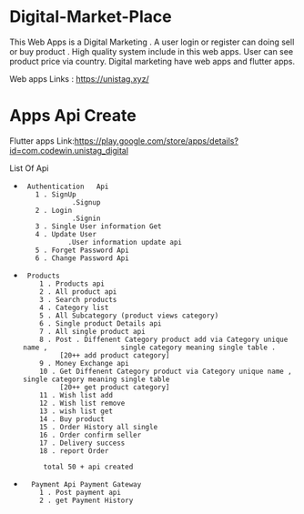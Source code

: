 # Digital-Market-Place

This Web Apps is a Digital Marketing . A user login or register can doing sell or buy product . High quality system include in this web apps. User can see product  price  via country. Digital marketing have web apps and flutter apps.

Web apps Links : https://unistag.xyz/

# Apps Api Create 
Flutter apps Link:https://play.google.com/store/apps/details?id=com.codewin.unistag_digital

List Of Api 

-      Authentication   Api
         1 . SignUp
                  .Signup
         2 . Login
                  .Signin  
         3 . Single User information Get
         4 . Update User
                 .User information update api
         5 . Forget Password Api
         6 . Change Password Api
         
-      Products 
          1 . Products api
          2 . All product api
          3 . Search products
          4 . Category list
          5 . All Subcategory (product views category)
          6 . Single product Details api
          7 . All single product api
          8 . Post . Diffenent Category product add via Category unique name ,                  single category meaning single table .
               [20++ add product category] 
          9 . Money Exchange api
          10 . Get Diffenent Category product via Category unique name ,                      single category meaning single table 
               [20++ get product category] 
          11 . Wish list add
          12 . Wish list remove
          13 . wish list get
          14 . Buy product
          15 . Order History all single
          16 . Order confirm seller
          17 . Delivery success
          18 . report Order
           
           total 50 + api created 

-       Payment Api Payment Gateway 
          1 . Post payment api
          2 . get Payment History
          
         
               
         

